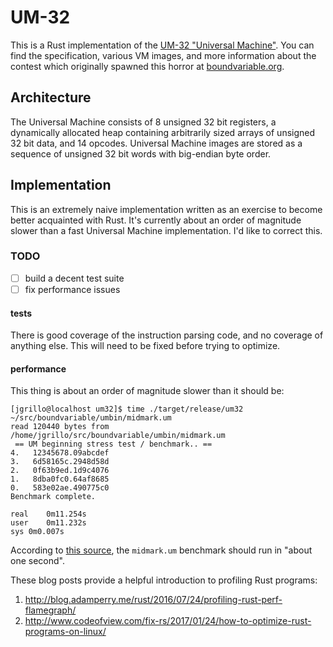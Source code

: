# UM-32

This is a Rust implementation of the [UM-32 "Universal Machine"](https://esolangs.org/wiki/UM-32).
You can find the specification, various VM images, and more information about
the contest which originally spawned this horror at [boundvariable.org](http://boundvariable.org/).

## Architecture

The Universal Machine consists of 8 unsigned 32 bit registers, a dynamically 
allocated heap containing arbitrarily sized arrays of unsigned 32 bit data, 
and 14 opcodes. Universal Machine images are stored as a sequence of unsigned 
32 bit words with big-endian byte order.

## Implementation

This is an extremely naive implementation written as an exercise to become 
better acquainted with Rust. It's currently about an order of magnitude 
slower than a fast Universal Machine implementation. I'd like to correct this.

### TODO

 - [ ] build a decent test suite
 - [ ] fix performance issues

#### tests 

There is good coverage of the instruction parsing code, and no coverage of 
anything else. This will need to be fixed before trying to optimize.
 
#### performance 

This thing is about an order of magnitude slower than it should be:
```
[jgrillo@localhost um32]$ time ./target/release/um32 ~/src/boundvariable/umbin/midmark.um 
read 120440 bytes from /home/jgrillo/src/boundvariable/umbin/midmark.um
 == UM beginning stress test / benchmark.. ==
4.   12345678.09abcdef
3.   6d58165c.2948d58d
2.   0f63b9ed.1d9c4076
1.   8dba0fc0.64af8685
0.   583e02ae.490775c0
Benchmark complete.

real	0m11.254s
user	0m11.232s
sys	0m0.007s

```
According to [this source](https://github.com/rlew/um/tree/master/ums), the 
`midmark.um` benchmark should run in "about one second".

These blog posts provide a helpful introduction to profiling Rust programs:
 1. http://blog.adamperry.me/rust/2016/07/24/profiling-rust-perf-flamegraph/
 2. http://www.codeofview.com/fix-rs/2017/01/24/how-to-optimize-rust-programs-on-linux/
